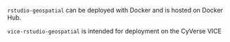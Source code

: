 `rstudio-geospatial` can be deployed with Docker and is hosted on Docker Hub.

`vice-rstudio-geospatial` is intended for deployment on the CyVerse VICE
